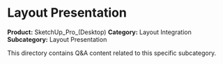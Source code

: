 # Layout Presentation

**Product:** SketchUp_Pro_(Desktop)
**Category:** Layout Integration
**Subcategory:** Layout Presentation

This directory contains Q&A content related to this specific subcategory.
